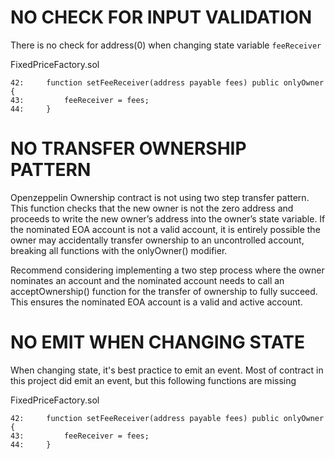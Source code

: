 # NO CHECK FOR INPUT VALIDATION

There is no check for address(0) when changing state variable `feeReceiver`

FixedPriceFactory.sol
```solidity
42:     function setFeeReceiver(address payable fees) public onlyOwner {
43:         feeReceiver = fees;
44:     }
```

# NO TRANSFER OWNERSHIP PATTERN

Openzeppelin Ownership contract is not using two step transfer pattern. This function checks that the new owner is not the zero address and proceeds to write the new owner’s address into the owner’s state variable. If the nominated EOA account is not a valid account, it is entirely possible the owner may accidentally transfer ownership to an uncontrolled account, breaking all functions with the onlyOwner() modifier.

Recommend considering implementing a two step process where the owner nominates an account and the nominated account needs to call an acceptOwnership() function for the transfer of ownership to fully succeed. This ensures the nominated EOA account is a valid and active account.

# NO EMIT WHEN CHANGING STATE

When changing state, it's best practice to emit an event.
Most of contract in this project did emit an event, but this following functions are missing 

FixedPriceFactory.sol
```solidity
42:     function setFeeReceiver(address payable fees) public onlyOwner {
43:         feeReceiver = fees;
44:     }
```